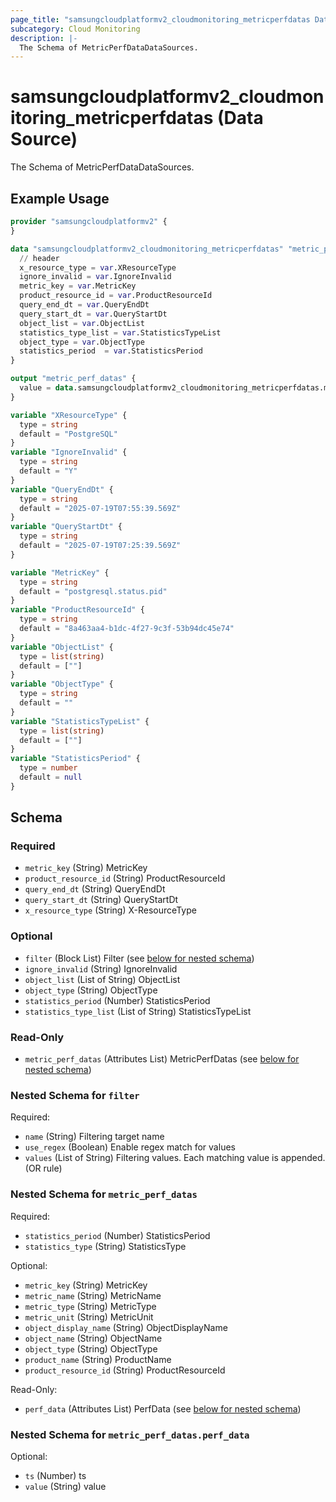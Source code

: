 ```yaml
---
page_title: "samsungcloudplatformv2_cloudmonitoring_metricperfdatas Data Source - samsungcloudplatformv2"
subcategory: Cloud Monitoring
description: |-
  The Schema of MetricPerfDataDataSources.
---
```


# samsungcloudplatformv2_cloudmonitoring_metricperfdatas (Data Source)

The Schema of MetricPerfDataDataSources.

## Example Usage

```terraform
provider "samsungcloudplatformv2" {
}

data "samsungcloudplatformv2_cloudmonitoring_metricperfdatas" "metric_perf_datas" {
  // header
  x_resource_type = var.XResourceType
  ignore_invalid = var.IgnoreInvalid
  metric_key = var.MetricKey
  product_resource_id = var.ProductResourceId
  query_end_dt = var.QueryEndDt
  query_start_dt = var.QueryStartDt
  object_list = var.ObjectList
  statistics_type_list = var.StatisticsTypeList
  object_type = var.ObjectType
  statistics_period  = var.StatisticsPeriod
}

output "metric_perf_datas" {
  value = data.samsungcloudplatformv2_cloudmonitoring_metricperfdatas.metric_perf_datas
}

variable "XResourceType" {
  type = string
  default = "PostgreSQL"
}
variable "IgnoreInvalid" {
  type = string
  default = "Y"
}
variable "QueryEndDt" {
  type = string
  default = "2025-07-19T07:55:39.569Z"
}
variable "QueryStartDt" {
  type = string
  default = "2025-07-19T07:25:39.569Z"
}

variable "MetricKey" {
  type = string
  default = "postgresql.status.pid"
}
variable "ProductResourceId" {
  type = string
  default = "8a463aa4-b1dc-4f27-9c3f-53b94dc45e74"
}
variable "ObjectList" {
  type = list(string)
  default = [""]
}
variable "ObjectType" {
  type = string
  default = ""
}
variable "StatisticsTypeList" {
  type = list(string)
  default = [""]
}
variable "StatisticsPeriod" {
  type = number
  default = null
}
```

<!-- schema generated by tfplugindocs -->
## Schema

### Required

- `metric_key` (String) MetricKey
- `product_resource_id` (String) ProductResourceId
- `query_end_dt` (String) QueryEndDt
- `query_start_dt` (String) QueryStartDt
- `x_resource_type` (String) X-ResourceType

### Optional

- `filter` (Block List) Filter (see [below for nested schema](#nestedblock--filter))
- `ignore_invalid` (String) IgnoreInvalid
- `object_list` (List of String) ObjectList
- `object_type` (String) ObjectType
- `statistics_period` (Number) StatisticsPeriod
- `statistics_type_list` (List of String) StatisticsTypeList

### Read-Only

- `metric_perf_datas` (Attributes List) MetricPerfDatas (see [below for nested schema](#nestedatt--metric_perf_datas))

<a id="nestedblock--filter"></a>
### Nested Schema for `filter`

Required:

- `name` (String) Filtering target name
- `use_regex` (Boolean) Enable regex match for values
- `values` (List of String) Filtering values. Each matching value is appended. (OR rule)


<a id="nestedatt--metric_perf_datas"></a>
### Nested Schema for `metric_perf_datas`

Required:

- `statistics_period` (Number) StatisticsPeriod
- `statistics_type` (String) StatisticsType

Optional:

- `metric_key` (String) MetricKey
- `metric_name` (String) MetricName
- `metric_type` (String) MetricType
- `metric_unit` (String) MetricUnit
- `object_display_name` (String) ObjectDisplayName
- `object_name` (String) ObjectName
- `object_type` (String) ObjectType
- `product_name` (String) ProductName
- `product_resource_id` (String) ProductResourceId

Read-Only:

- `perf_data` (Attributes List) PerfData (see [below for nested schema](#nestedatt--metric_perf_datas--perf_data))

<a id="nestedatt--metric_perf_datas--perf_data"></a>
### Nested Schema for `metric_perf_datas.perf_data`

Optional:

- `ts` (Number) ts
- `value` (String) value